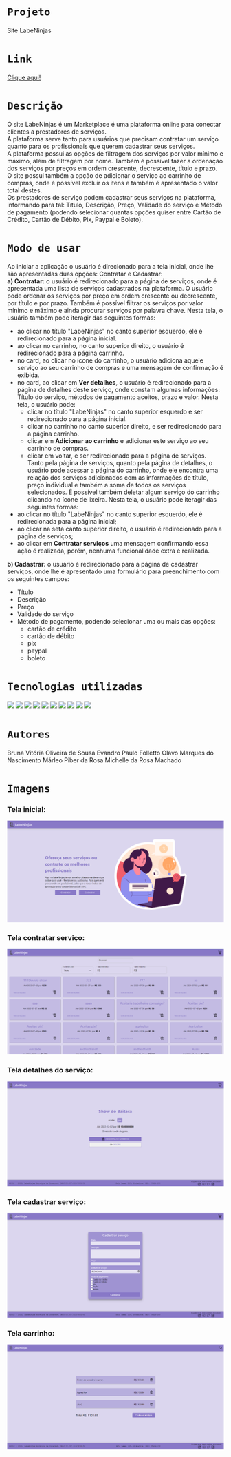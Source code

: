 # `Projeto`
Site LabeNinjas

# `Link`
[Clique aqui!](https://labeninjas5-alves.surge.sh/)

# `Descrição`
O site LabeNinjas é um Marketplace é uma plataforma online para conectar clientes a prestadores de serviços. </br>
A plataforma serve tanto para usuários que precisam contratar um serviço quanto para os profissionais que querem cadastrar seus serviços. </br>
A plataforma possui as opções de filtragem dos serviços por valor mínimo e máximo, além de filtragem por nome. Também é possível fazer a ordenação dos serviços por preços em ordem crescente, decrescente, título e prazo. </br>
O site possui também a opção de adicionar o serviço ao carrinho de compras, onde é possível excluir os itens e também é apresentado o valor total destes. </br>
Os prestadores de serviço podem cadastrar seus serviços na plataforma, informando para tal: Título, Descrição, Preço, Validade do serviço e Método de pagamento (podendo selecionar quantas opções quiser entre Cartão de Crédito, Cartão de Débito, Pix, Paypal e Boleto).

# `Modo de usar`
Ao iniciar a aplicação o usuário é direcionado para a tela inicial, onde lhe são apresentadas duas opções: Contratar e Cadastrar: </br>
**a) Contratar:** o usuário é redirecionado para a página de serviços, onde é apresentada uma lista de serviços cadastrados na plataforma. O usuário pode ordenar os serviços por preço em ordem crescente ou decrescente, por título e por prazo. Também é possível filtrar os serviços por valor mínimo e máximo e ainda procurar serviços por palavra chave. Nesta tela, o usuário também pode iteragir das seguintes formas:
  - ao clicar no título "LabeNinjas" no canto superior esquerdo, ele é redirecionado para a página inicial.
  - ao clicar no carrinho, no canto superior direito, o usuário é redirecionado para a página carrinho.
  - no card, ao clicar no ícone do carrinho, o usuário adiciona aquele serviço ao seu carrinho de compras e uma mensagem de confirmação é exibida.
  - no card, ao clicar em **Ver detalhes**, o usuário é redirecionado para a página de detalhes deste serviço, onde constam algumas informações: Título do serviço, métodos de pagamento aceitos, prazo e valor. Nesta tela, o usuário pode:
    - clicar no título "LabeNinjas" no canto superior esquerdo e ser redirecionado para a página inicial.
    - clicar no carrinho no canto superior direito, e ser redirecionado para a página carrinho.
    - clicar em **Adicionar ao carrinho** e adicionar este serviço ao seu carrinho de compras.
    - clicar em voltar, e ser redirecionado para a página de serviços.
Tanto pela página de serviços, quanto pela página de detalhes, o usuário pode acessar a página do carrinho, onde ele encontra uma relação dos serviços adicionados com as informações de título, preço individual e também a soma de todos os serviços selecionados. É possível também deletar algum serviço do carrinho clicando no ícone de lixeira. Nesta tela, o usuário pode iteragir das seguintes formas:
  - ao clicar no título "LabeNinjas" no canto superior esquerdo, ele é redirecionada para a página inicial;
  - ao clicar na seta canto superior direito, o usuário é redirecionado para a página de serviços;
  - ao clicar em **Contratar serviços** uma mensagem confirmando essa ação é realizada, porém, nenhuma funcionalidade extra é realizada.

**b) Cadastrar:** o usuário é redirecionado para a página de cadastrar serviços, onde lhe é apresentado uma formulário para preenchimento com os seguintes campos:
  - Título </br>
  - Descrição </br>
  - Preço </br>
  - Validade do serviço </br>
  - Método de pagamento, podendo selecionar uma ou mais das opções:
    - cartão de crédito
    - cartão de débito
    - pix
    - paypal
    - boleto

# `Tecnologias utilizadas`
<div>
<img src="https://img.shields.io/badge/Visual_Studio_Code-0078D4?style=for-the-badge&logo=visual%20studio%20code&logoColor=white">
<img src="https://img.shields.io/badge/JavaScript-F7DF1E?style=for-the-badge&logo=javascript&logoColor=black">
<img src="https://img.shields.io/badge/React-20232A?style=for-the-badge&logo=react&logoColor=61DAFB">
<img src="https://img.shields.io/badge/HTML5-E34F26?style=for-the-badge&logo=html5&logoColor=white">
<img src="https://img.shields.io/badge/styled--components-DB7093?style=for-the-badge&logo=styled-components&logoColor=white">
<img src="https://img.shields.io/badge/GIT-E44C30?style=for-the-badge&logo=git&logoColor=white">
<img src="https://img.shields.io/badge/GitHub-100000?style=for-the-badge&logo=github&logoColor=white">
<img src="https://img.shields.io/badge/Markdown-000000?style=for-the-badge&logo=markdown&logoColor=white">
<img src="https://img.shields.io/badge/Slack-4A154B?style=for-the-badge&logo=slack&logoColor=white">
<img src="https://img.shields.io/badge/Trello-0052CC?style=for-the-badge&logo=trello&logoColor=white">
</div>

# `Autores`
Bruna Vitória Oliveira de Sousa
Evandro Paulo Folletto
Olavo Marques do Nascimento
Márleo Piber da Rosa
Michelle da Rosa Machado
  
# `Imagens`
### Tela inicial:
<img src="src/assets/img/img_readme/home.png"/>

### Tela contratar serviço:
<img src="src/assets/img/img_readme/contratar.png"/>

### Tela detalhes do serviço:
<img src="src/assets/img/img_readme/detalhes.png"/>

### Tela cadastrar serviço:
<img src="src/assets/img/img_readme/cadastrar.png"/>

### Tela carrinho:
<img src="src/assets/img/img_readme/carrinho.png"/>
